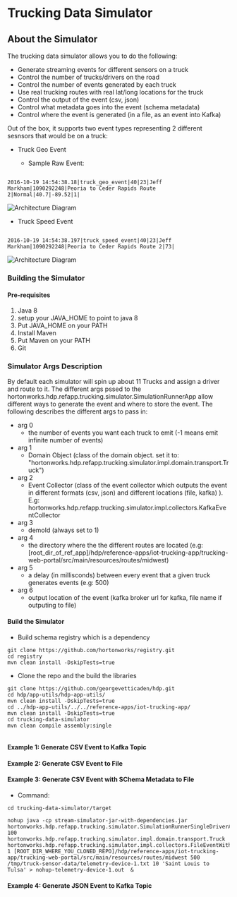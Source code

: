 # Trucking Data Simulator


## About the Simulator
The trucking data simulator allows you to do the following:

* Generate streaming events for different sensors on a truck  
* Control the number of trucks/drivers on the road
* Control the number of events generated by each truck
* Use real trucking routes with real lat/long locations for the truck
* Control the output of the event (csv, json)
* Control what metadata goes into the event (schema metadata)
* Control where the event is generated (in a file, as an event into Kafka)


Out of the box, it supports two event types representing 2 different sesnsors that would be on a truck:

* Truck Geo Event

	* Sample Raw Event:    

``` 

2016-10-19 14:54:38.18|truck_geo_event|40|23|Jeff Markham|1090292248|Peoria to Ceder Rapids Route 2|Normal|40.7|-89.52|1| 

````

![Architecture Diagram](readme-design-artifacts/truck-geo-event.png)


* Truck Speed Event
 
``` 

2016-10-19 14:54:38.197|truck_speed_event|40|23|Jeff Markham|1090292248|Peoria to Ceder Rapids Route 2|73|

````

![Architecture Diagram](readme-design-artifacts/truck-speed-event.png)

### Building the Simulator

#### Pre-requisites
1. Java 8
2. setup your JAVA_HOME to point to java 8
3. Put JAVA_HOME on your PATH
4. Install Maven
5. Put Maven on your PATH
4. Git



### Simulator Args Description

By default each simulator will spin up about 11 Trucks and assign a driver and route to it. 
The different args pssed to  the hortonworks.hdp.refapp.trucking.simulator.SimulationRunnerApp allow different ways to generate the event and where to store the event. The following describes the different args to pass in:

* arg 0
	* the number of events you want each truck to emit (-1 means emit infinite number of events)
* arg 1
	* Domain Object (class of the domain object. set it to: "hortonworks.hdp.refapp.trucking.simulator.impl.domain.transport.Truck")
* arg 2
	* Event Collector (class of the event collector which outputs the event in different formats (csv, json) and different locations (file, kafka) ). E.g: hortonworks.hdp.refapp.trucking.simulator.impl.collectors.KafkaEventCollector
* arg 3 
	* demoId (always set to 1)
* arg 4	
	* the directory where the the different routes are located (e.g: [root_dir_of_ref_app]/hdp/reference-apps/iot-trucking-app/trucking-web-portal/src/main/resources/routes/midwest)
* arg 5
	* a delay (in millisconds) between every event that a given truck generates events (e.g: 500)
* arg 6
    * output location of the event (kafka broker url for kafka, file name if outputing to file)
    
    
#### Build the Simulator
* Build schema registry which is a dependency

``` 
git clone https://github.com/hortonworks/registry.git
cd registry
mvn clean install -DskipTests=true
``` 

* Clone the repo and the build the libraries
	
``` 
git clone https://github.com/georgevetticaden/hdp.git
cd hdp/app-utils/hdp-app-utils/
mvn clean install -DskipTests=true
cd ../hdp-app-utils/../../reference-apps/iot-trucking-app/
mvn clean install -DskipTests=true
cd trucking-data-simulator
mvn clean compile assembly:single


``` 

 
   
#### Example 1: Generate CSV Event to Kafka Topic




#### Example 2: Generate CSV Event to File

#### Example 3: Generate CSV Event with SChema Metadata to File
* Command:


``` 
cd trucking-data-simulator/target

nohup java -cp stream-simulator-jar-with-dependencies.jar hortonworks.hdp.refapp.trucking.simulator.SimulationRunnerSingleDriverApp 100 hortonworks.hdp.refapp.trucking.simulator.impl.domain.transport.Truck hortonworks.hdp.refapp.trucking.simulator.impl.collectors.FileEventWithSchemaInfoCollector 1 [ROOT_DIR_WHERE_YOU_CLONED_REPO]/hdp/reference-apps/iot-trucking-app/trucking-web-portal/src/main/resources/routes/midwest 500 /tmp/truck-sensor-data/telemetry-device-1.txt 10 'Saint Louis to Tulsa' > nohup-telemetry-device-1.out  &

``` 

#### Example 4: Generate JSON Event to Kafka Topic









